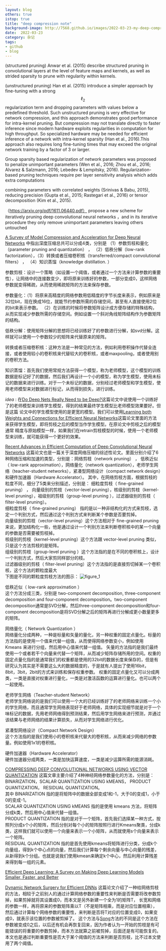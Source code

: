 ```yaml
---
layout: blog
others: true
istop: true
title: "deep compression note"
background-image: http://7568.github.io/images/2022-03-23-my-deep-compression-note/img.png
date:  2022-03-23
category: 杂记
tags:
- github
- blog
---
```


[figure_1]:https://7568.github.io/images/2022-03-23-my-deep-compression-note/figure_1.png

(structured pruning) Anwar et al. (2015) describe structured pruning in convolutional layers at the
level of feature maps and kernels, as well as strided sparsity to prune with regularity within kernels.

(unstructured pruning) Han et al. (2015) introduce a simpler approach by fine-tuning with a strong $$\ell_2$$ regularization term
and dropping parameters with values below a predefined threshold. Such unstructured pruning is very
effective for network compression, and this approach demonstrates good performance for intra-kernel
pruning. But compression may not translate directly to faster inference since modern hardware exploits regularities in computation for high throughput. So specialized hardware may be needed
for efficient inference of a network with intra-kernel sparsity (Han et al., 2016).This approach
also requires long fine-tuning times that may exceed the original network training by a factor of
3 or larger.

Group sparsity based regularization of network parameters was proposed to penalize
unimportant parameters (Wen et al., 2016; Zhou et al., 2016; Alvarez & Salzmann, 2016; Lebedev
& Lempitsky, 2016). Regularization-based pruning techniques require per layer sensitivity analysis
which adds extra computations

combining parameters with correlated weights (Srinivas & Babu, 2015),
reducing precision (Gupta et al., 2015; Rastegari et al., 2016) or tensor decomposition (Kim et al.,
2015). 

（https://arxiv.org/pdf/1611.06440.pdf） propose a new scheme for iteratively pruning deep convolutional neural networks ，and  in its iterative
procedure they only remove unimportant parameters leaving others untouched

[A Survey of Model Compression and Acceleration for Deep Neural Networks](https://arxiv.org/pdf/1710.09282.pdf) 中指出深度压缩总共可以分成4类，分别是
（1）参数剪枝和量化 （parameter pruning and quantization） ， （2）低秩分解（low-rank factorization），（3）转换或者压缩卷积核（transferred/compact convolutional filters） ， （4）知识蒸馏（knowledge distillation. ）

参数剪枝：设计一个策略（如设置一个阈值，或者通过一个方法来计算参数的重要性），让网络中的连接数变少，即将原来训练好的参数，一部分变成0，这样网络参数就变得稀疏，从而使用稀疏矩阵的方法来保存参数。

参数量化：（1）将原来高精度的网络参数用低精度的字节长度来表示，例如原来是32位bit，现在换成16位，就能节约参数所需的存储空间，甚至有人直接使用2位的bit来表示参数。
（2）在训练的时候将参数矩阵设计成方便存储的特殊结构，从而实现减少参数所需的存储空间。例如设置一个斜对角线矩阵结构作为参数矩阵的结构。

低秩分解：使用矩阵分解的思想将已经训练好了的参数进行分解，如svd分解。这样就可以使用一个参数较少的矩阵来代替原来的矩阵。

转换或者压缩卷积核：这种方法是一种常见的方法，例如利用卷积操作代替全连接，或者使用较小的卷积核来代替较大的卷积核，或者maxpooling，或者使用别的卷积方法。

知识蒸馏：首先我们使用常规方法获得一个模型，称为老师模型，这个模型的训练数据是标记好了的数据，然后我们再设计一个小的模型，称为学生模型，使用未标记的数据来进行训练。对于一个未标记的数据，分别经过老师模型和学生模型，使用老师模型来对数据进行标记，从而得到损失，进行训练。

*idea* : 在[Do Deep Nets Really Need to be Deep?](https://papers.nips.cc/paper/2014/file/ea8fcd92d59581717e06eb187f10666d-Paper.pdf)这篇论文中说使用一个训练好了的老师模型来训练学生模型，得到的结果最终学生模型比老师模型效果要好。但是这篇
论文中的学生模型使用的是更宽的模型。我们可以使用[Learning both Weights and Connections for Efficient Neural Networks](https://arxiv.org/pdf/1506.02626.pdf)这篇论文里面的方法来获得学生模型，即将剪枝之后的模型当作学生模型。在原论文中剪枝之后的模型通常
精度与原始模型一样，如果我们在retrain剪枝模型的时候，使用一个老师模型来训练，就可能获得一个更好的效果。

[Recent Advances in Efficient Computation of Deep Convolutional Neural Networks](https://arxiv.org/pdf/1802.00939.pdf) 这篇论文也是一篇关于深度网络压缩的综述性论文。里面分别介绍了6种网络压缩和加速的类型，分别是：网络剪枝（network pruning） ， 低秩近似（ low-rank
approximation），网络量化（network quantization），老师学生网络（teacher-student networks），紧凑型网络设计（compact network design）和硬件加速器（Hardware Accelerator）。
其中，在网络剪枝方面，根据剪枝的粒度不同，细分了5类来分别描述，分别是： 细粒度剪枝（ fine-grained pruning） ， 向量级别的剪枝（vector-level pruning），核级别的剪枝（kernel-level pruning），祖级别的剪枝（group-level pruning ），过滤器级别的剪枝（ filter-level pruning）。<br/>
细粒度剪枝（ fine-grained pruning） 指的是以一种非结构化的方式来剪枝，选定一个判别方式，然后通过这个判别方式来判断某个参数是否要剪掉。<br/>
向量级别的剪枝（vector-level pruning）这个方法相对于 fine-grained pruning 来说，更加结构化一些，他是通过设计一个判别方法来判断卷积核中的某一个向量的参数是否需要被剪枝掉。<br/>
核级别的剪枝（kernel-level pruning）这个方法跟 vector-level pruning 类似，只是这个方法剪枝的是矩阵。<br/>
组级别的剪枝（group-level pruning ）这个方法指的是在不同的卷积核上，设计一个判别方式，然后大家剪同样部分的枝。<br/>
过滤器级别的剪枝（ filter-level pruning）这个方法指的是直接剪切掉某一个卷积核，这个方法的颗粒度最大 <br/>
下图是不同的颗粒度剪枝方法的图示：
![figure_1]

低秩近似（ low-rank approximation ）<br/>
这个方法分成三类，分别是 two-component decomposition, three-component decomposition and four-component decomposition。two-component decomposition通常是SVD分解，然后three-component decomposition和four-component decomposition是将SVD分解之后的矩阵再进行分解成更小数量更多的矩阵。

网络量化（ Network Quantization ）<br/>
网络量化分成两种，一种是标量和矢量的量化，另一种权重的固定点量化。标量的方法指的是使用一个值来代替一组值，从而使得网络参数变小，例如使用 Kmeans 来进行分组，然后用中心值来代替一组值。
矢量的方法指的是我们最终使用一个或者若干个向量来代替一个矩阵，从而减少矩阵存储所用的空间。权重的固定点量化指的是通常我们的权重都是使用的32bit的数据长度来保存的，但是有研究认为其实是不需要这么大的数据精度的，于是就有人提出了使用16bit，8bit，3bit，2bit的方式来训练和保存权重参数。
权重的固定点量化又可以分成两类，一类是直接对权重进行量化，一类是对激活函数的运算进行量化。也可以两个一起使用。

老师学生网络（Teacher-student Network）<br/>
老师学生网络说的是我们可以使用一个大的已经训练好了的老师网络来训练一个小的学生网络，而且通常学生网络表现好于老师网络，具体的实现细节就是对于一个味标记的数据，先用老师网络得到预测结果，然后用学生网络来进行预测，并通过该结果与老师网络的结果计算损失，从而对学生网络进行优化。

紧凑型网络设计（Compact Network Design）<br/>
这个方法指的是我们使用小的卷积核来代替大的卷积核，从而来减少网络的参数量。例如使用1x1的卷积核。

硬件加速器（Hardware Accelerator）<br/>
硬件加速器分成两类，一类是加快运算速度，一类是减少运算所需的能源消耗。

[COMPRESSING DEEP CONVOLUTIONAL NETWORKS USING VECTOR QUANTIZATION](https://arxiv.org/pdf/1412.6115.pdf) 这篇文章主要介绍了4种神经网络参数量化的方法，分别是：BINARIZATION，SCALAR QUANTIZATION USING kMEANS， PRODUCT QUANTIZATION， RESIDUAL QUANTIZATION。<br/>
其中 BINARIZATION 指的是将矩阵中的数据全部变成1和-1，大于0的变成1，小于0的变成-1。<br/>
SCALAR QUANTIZATION USING kMEANS 指的是使用 kmeans 方法，将矩阵分成k类，然后用中心值来代替一组值。<br/>
PRODUCT QUANTIZATION 指的是对于一个矩阵，首先我们选择某一种方式，按照列分成s个小的矩阵，然后分别对每个小的矩阵按照行进行Kmeans聚类，分成k类，这样我们就可以使用一个向量来表示一个小矩阵，从而就使用s个向量来表示一个矩阵。<br/>
RESIDUAL QUANTIZATION 指的是首先使用kmeans将矩阵进行分类，分成k个向量组，得到k个中心点的向量，然后我们计算每个剩余向量与中心向量的残差，从新得到k个分组。也就是说我们使用kmean来确定k个中心，然后利用计算残差来得到每一组的元素。

[Efficient Deep Learning: A Survey on Making Deep Learning Models Smaller, Faster, and Better](https://arxiv.org/pdf/2106.08962.pdf) 


[Dynamic Network Surgery for Efficient DNNs](https://arxiv.org/pdf/1608.04493.pdf) 这篇论文介绍了一种给网络剪枝的方法，相较于之前别人的通过计算网络参数的重要性来判断是否需要将改参数剪掉，如果剪掉就将其设置成0，而本文是另外新建一个全为1的矩阵T，
长宽和网络的参数一样，再将原来的参数矩阵乘以T（不是矩阵相乘，而是对应位置相乘），然后通过计算每个网络参数的重要性，来判断是否将T对应的位置变成0，如果变成0，就表示该位置的参数被剪掉了。
这个方法与[Song]()方法的不同是这个方法在参数被变成0之后，以后还有机会再恢复回来，因为作者认为一开始的剪枝是有可能错误的将重要的参数剪掉，而本方法就算之前被剪掉，后面还是有可能恢复的。本文也是通过判断重要性是否大于某个阈值的方法来判断是否剪枝，比不过本文使用了两个阈值。